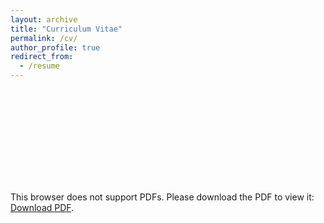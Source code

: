 ```yaml
---
layout: archive
title: "Curriculum Vitae"
permalink: /cv/
author_profile: true
redirect_from:
  - /resume
---
```


<object data="https://lijingwang.github.io/files/Lijing_CV_Dec21_2023.pdf" type="application/pdf" width="750px" height="750px">
    <embed src="https://lijingwang.github.io/files/Lijing_CV_Dec21_2023.pdf" type="application/pdf">
        <p>This browser does not support PDFs. Please download the PDF to view it: <a href="https://lijingwang.github.io/files/Lijing_CV_Dec21_2023.pdf">Download PDF</a>.</p>
    </embed>
</object>

